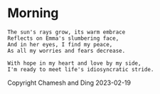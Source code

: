 # Morning

```
The sun's rays grow, its warm embrace
Reflects on Emma's slumbering face,
And in her eyes, I find my peace,
As all my worries and fears decrease.

With hope in my heart and love by my side,
I'm ready to meet life's idiosyncratic stride.
```

Copyright Chamesh and Ding 2023-02-19